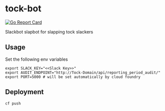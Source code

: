# tock-bot

[![Go Report Card](http://goreportcard.com/badge/18F/angrytock)](http://goreportcard.com/report/18F/angrytock)

Slackbot slapbot for slapping tock slackers

## Usage
Set the following env variables
```
export SLACK_KEY="<<Slack Key>>"
export AUDIT_ENDPOINT="http://Tock-Domain/api/reporting_period_audit/"
export PORT=5000 # will be set automatically by cloud foundry
```

## Deployment
`cf push`
